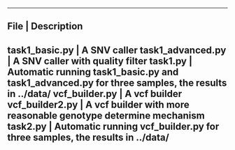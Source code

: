 ---------------------------------------------------------------------------------------------------------------------------
File                |    Description
---------------------------------------------------------------------------------------------------------------------------
task1_basic.py      |    A SNV caller
task1_advanced.py   |    A SNV caller with quality filter
task1.py            |    Automatic running task1_basic.py and task1_advanced.py for three samples, the results in ../data/
vcf_builder.py      |    A vcf builder
vcf_builder2.py     |    A vcf builder with more reasonable genotype determine mechanism
task2.py            |    Automatic running vcf_builder.py for three samples, the results in ../data/
---------------------------------------------------------------------------------------------------------------------------

